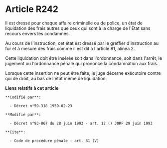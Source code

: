 # Article R242

Il est dressé pour chaque affaire criminelle ou de police, un état de liquidation des frais autres que ceux qui sont à la
charge de l'Etat sans recours envers les condamnés. 

Au cours de l'instruction, cet état est dressé par le greffier d'instruction au fur et à mesure des frais comme il est dit à
l'article 81, alinéa 2. 

Cette liquidation doit être insérée soit dans l'ordonnance, soit dans l'arrêt, le jugement ou l'ordonnance pénale qui
prononce la condamnation aux frais. 

Lorsque cette insertion ne peut être faite, le juge décerne exécutoire contre qui de droit, au bas de l'état même de
liquidation.

**Liens relatifs à cet article**

	**Codifié par**:

	  - Décret n°59-318 1959-02-23

	**Modifié par**:

	  - Décret n°93-867 du 28 juin 1993 - art. 12 () JORF 29 juin 1993

	**Cite**:

	  - Code de procédure pénale - art. 81 (V)
